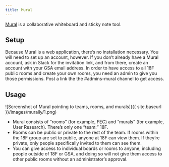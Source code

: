 ```yaml
---
title: Mural
---
```


[Mural](https://mural.co/) is a collaborative whiteboard and sticky note tool.

## Setup

Because Mural is a web application, there’s no installation necessary. You will need to set up an account, however. If you don’t already have a Mural account, ask in Slack for the invitation link, and from there, create an account with your GSA email address. In order to have access to all 18F public rooms and create your own rooms, you need an admin to give you those permissions. Post a link the the #admins-mural channel to get access.

## Usage

![Screenshot of Mural pointing to teams, rooms, and murals]({{ site.baseurl }}/images/murally/1.png)

- Mural consists of “rooms” (for example, FEC) and “murals” (for example, User Research). There’s only one “team:” 18F.
- Rooms can be public or private to the rest of the team. If rooms within the 18F group are set to public, anyone at 18F can view them. If they’re private, only people specifically invited to them can see them.
- You can give access to individual boards or rooms to anyone, including people outside of 18F or GSA, and doing so will not give them access to other public rooms without an administrator’s approval.
